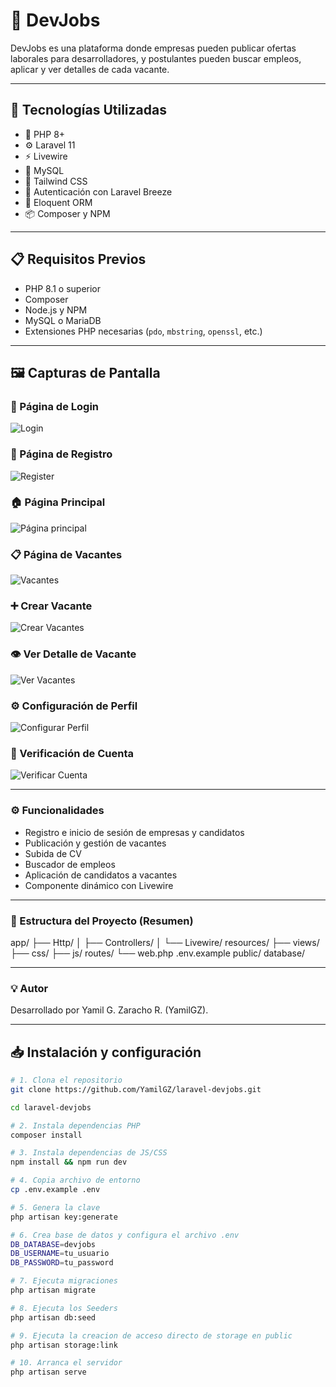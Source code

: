 # 💼 DevJobs

DevJobs es una plataforma donde empresas pueden publicar ofertas laborales para desarrolladores, y postulantes pueden buscar empleos, aplicar y ver detalles de cada vacante.

---

## 🚀 Tecnologías Utilizadas

- 🧬 PHP 8+
- ⚙️ Laravel 11
- ⚡ Livewire
- 💾 MySQL
- 🎨 Tailwind CSS
- 🔐 Autenticación con Laravel Breeze
- 🧠 Eloquent ORM
- 📦 Composer y NPM

---

## 📋 Requisitos Previos

- PHP 8.1 o superior
- Composer
- Node.js y NPM
- MySQL o MariaDB
- Extensiones PHP necesarias (`pdo`, `mbstring`, `openssl`, etc.)

---

## 🖼️ Capturas de Pantalla

### 🔑 Página de Login
![Login](screenshots/LoginPage.JPG)

### 📝 Página de Registro
![Register](screenshots/RegistroPage.JPG)

### 🏠 Página Principal
![Página principal](screenshots/PostularPage.JPG)

### 📋 Página de Vacantes
![Vacantes](screenshots/VacantePage.JPG)

### ➕ Crear Vacante
![Crear Vacantes](screenshots/CrearPage.JPG)

### 👁️ Ver Detalle de Vacante
![Ver Vacantes](screenshots/VerVacantePage.JPG)

### ⚙️ Configuración de Perfil
![Configurar Perfil](screenshots/EditarPerfilPage.JPG)

### 📧 Verificación de Cuenta
![Verificar Cuenta](screenshots/VerificarEmailPage.JPG)

---

### ⚙️ Funcionalidades
- Registro e inicio de sesión de empresas y candidatos
- Publicación y gestión de vacantes
- Subida de CV
- Buscador de empleos
- Aplicación de candidatos a vacantes
- Componente dinámico con Livewire

---

### 📁 Estructura del Proyecto (Resumen)
app/
├── Http/
│   ├── Controllers/
│   └── Livewire/
resources/
├── views/
├── css/
├── js/
routes/
└── web.php
.env.example
public/
database/

---

### 💡 Autor
Desarrollado por Yamil G. Zaracho R. (YamilGZ).

---

## 📥 Instalación y configuración

```bash
# 1. Clona el repositorio
git clone https://github.com/YamilGZ/laravel-devjobs.git

cd laravel-devjobs

# 2. Instala dependencias PHP
composer install

# 3. Instala dependencias de JS/CSS
npm install && npm run dev

# 4. Copia archivo de entorno
cp .env.example .env

# 5. Genera la clave
php artisan key:generate

# 6. Crea base de datos y configura el archivo .env
DB_DATABASE=devjobs
DB_USERNAME=tu_usuario
DB_PASSWORD=tu_password

# 7. Ejecuta migraciones
php artisan migrate

# 8. Ejecuta los Seeders
php artisan db:seed

# 9. Ejecuta la creacion de acceso directo de storage en public
php artisan storage:link

# 10. Arranca el servidor
php artisan serve
